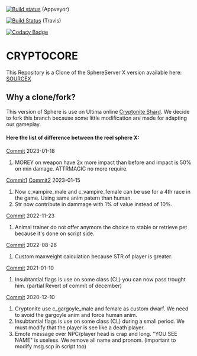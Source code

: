 [![Build status](https://ci.appveyor.com/api/projects/status/q22icjwv5h5bonav/branch/master?svg=true)](https://ci.appveyor.com/project/Jhobean/cryptocore-f7p6q/branch/master) (Appveyor)

[![Build Status](https://travis-ci.com/Cryptonite-UO/CryptoCore.svg?branch=master)](https://travis-ci.com/Cryptonite-UO/CryptoCore) (Travis)

[![Codacy Badge](https://api.codacy.com/project/badge/Grade/a644ed6dd6be4f1cbfc27dc97ea2cab2)](https://app.codacy.com/gh/Cryptonite-UO/CryptoCore?utm_source=github.com&utm_medium=referral&utm_content=Cryptonite-UO/CryptoCore&utm_campaign=Badge_Grade_Settings)
# CRYPTOCORE
This Repository is a Clone of the SphereServer X version available here: [SOURCEX](https://github.com/Sphereserver/Source-X) 

## Why a clone/fork?
This version of Sphere is use on Ultima online [Cryptonite Shard](https://www.uocryptonite.com/).
We decide to fork this branch because some little modification are made for adapting our gameplay.


#### Here the list of difference between the reel sphere X:

[Commit](https://github.com/Cryptonite-UO/ResistanceCore/commit/c7bfa85ffd2362b472d70754764c87f4c982fa93) 2023-01-18
1.  MOREY on weapon have 2x more impact than before and impact is 50% on min damage. ATTRMAGIC no more require.

[Commit1](https://github.com/Cryptonite-UO/ResistanceCore/commit/1b61df4927256bd3a0ffccc8a950fd98e259357b) [Commit2](https://github.com/Cryptonite-UO/ResistanceCore/commit/776269615d6474fd4d637040885972c5f45ee81d) 2023-01-15
1.  Now c_vampire_male and c_vampire_female can be use for a 4th race in the game. Using same anim patern than human.
2.  Str now contribute in dammage with 1% of value instead of 10%. 

[Commit](https://github.com/Cryptonite-UO/ResistanceCore/commit/445181024855e3733d3c79f8f805ec1e46759751) 2022-11-23
1.  Animal trainer do not offer anymore the choice to stable or retrieve pet because it's done on script side.

[Commit](https://github.com/Cryptonite-UO/ResistanceCore/commit/407fd259eaa5ed43a748b5405ae7582e4b56cbc8) 2022-08-26
1.  Custom maxweight calculation because STR of player is greater.

[Commit](https://github.com/Cryptonite-UO/ResistanceCore/commit/940a70dfbf07d5d713b1b8afff5738ad8af95b00) 2021-01-10
1.  Insubtantial flags is use on some class (CL) you can now pass trought him. (partial Revert of commit of december)

[Commit](https://github.com/Cryptonite-UO/ResistanceCore/commit/646bd299a0680b02bf70a12f36c703fd925f8796) 2020-12-10
1.  Cryptonite use c_gargoyle_male and female as custom dwarf. We need to avoid the gargoyle anim and force human anim.
2.  Insubtantial flags is use on some class (CL) during a small period. We must modify  that the player is see like a death player.
3.  Emote message over NPC/player head is crap and long. "YOU SEE NAME" is useless. We remove all name and pronom. (important to modify msg.scp in script too)
